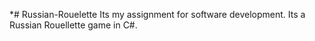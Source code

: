 *# Russian-Rouelette
Its my assignment for software development.
Its a Russian Rouellette game in C#.
